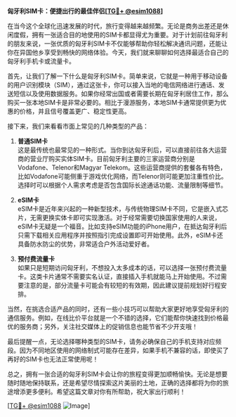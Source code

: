 **匈牙利SIM卡：便捷出行的最佳伴侣[[TG💪+ @esim1088](https://t.me/s/esim1088)]**

在当今这个全球化迅速发展的时代，旅行变得越来越频繁。无论是商务出差还是休闲度假，拥有一张适合目的地使用的SIM卡都显得尤为重要。对于计划前往匈牙利的朋友来说，一张优质的匈牙利SIM卡不仅能够帮助你轻松解决通讯问题，还能让你在异国他乡享受到畅快的网络体验。今天，我们就来聊聊如何选择最适合自己的匈牙利手机卡或流量卡。

首先，让我们了解一下什么是匈牙利SIM卡。简单来说，它就是一种用于移动设备的用户识别模块（SIM），通过这张卡，你可以接入当地的电信网络进行通话、发送短信以及使用数据服务。如果你经常出国或者需要长期在匈牙利居住工作，那么购买一张本地SIM卡是非常必要的。相比于漫游服务，本地SIM卡通常提供更为优惠的价格，并且信号覆盖更广、稳定性更高。

接下来，我们来看看市面上常见的几种类型的产品：

1. **普通SIM卡**  
   这是最传统也最常见的一种形式。当你到达匈牙利后，可以直接前往各大运营商的营业厅购买实体SIM卡。目前匈牙利主要的三家运营商分别是Vodafone、Telenor和Magyar Telekom。这些运营商提供的套餐各有特色，比如Vodafone可能侧重于游戏优化网络，而Telenor则可能更加注重性价比。选择时可以根据个人需求考虑是否包含国际长途通话功能、流量限制等细节。

2. **eSIM卡**  
   eSIM卡是近年来兴起的一种新型技术，与传统物理SIM卡不同，它是嵌入式芯片，无需更换实体卡即可实现激活。对于经常需要切换国家使用的人来说，eSIM卡无疑是一个福音。比如支持eSIM功能的iPhone用户，在抵达匈牙利后只需下载相关应用程序并按照指引完成设置即可开始使用。此外，eSIM卡还具备防水防尘的优势，非常适合户外活动爱好者。

3. **预付费流量卡**  
   如果只是短期访问匈牙利，不想投入太多成本的话，可以选择一张预付费流量卡。这类卡片通常不需要实名认证，直接插入手机就能马上开始使用。不过需要注意的是，部分流量卡可能会有较短的有效期，因此建议提前规划好行程安排。

当然，在挑选合适产品的同时，还有一些小技巧可以帮助大家更好地享受匈牙利的通信服务。例如，在线比价平台就是一个不错的选择，它们能帮你快速找到价格最优的服务商；另外，关注社交媒体上的促销信息也能节省不少开支哦！

最后提醒一点，无论选择哪种类型的SIM卡，请务必确保自己的手机支持对应频段。因为不同地区使用的网络制式可能存在差异，如果手机不兼容的话，即使买了再好的SIM卡也无法正常使用呢！

总之，拥有一张合适的匈牙利SIM卡会让你的旅程变得更加顺畅愉快。无论是想要随时随地保持联系，还是希望尽情探索这片美丽的土地，正确的选择都将为你的旅途增添更多便利。希望这篇文章对你有所帮助，祝大家出行顺利！

[[TG💪+ @esim1088](https://t.me/s/esim1088) ![Image](https://i.postimg.cc/4NQfJmqS/Snipaste-2025-05-13-00-14-12.png)]